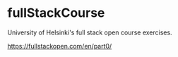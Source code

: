# fullStackCourse
University of Helsinki's full stack open course exercises.

https://fullstackopen.com/en/part0/
